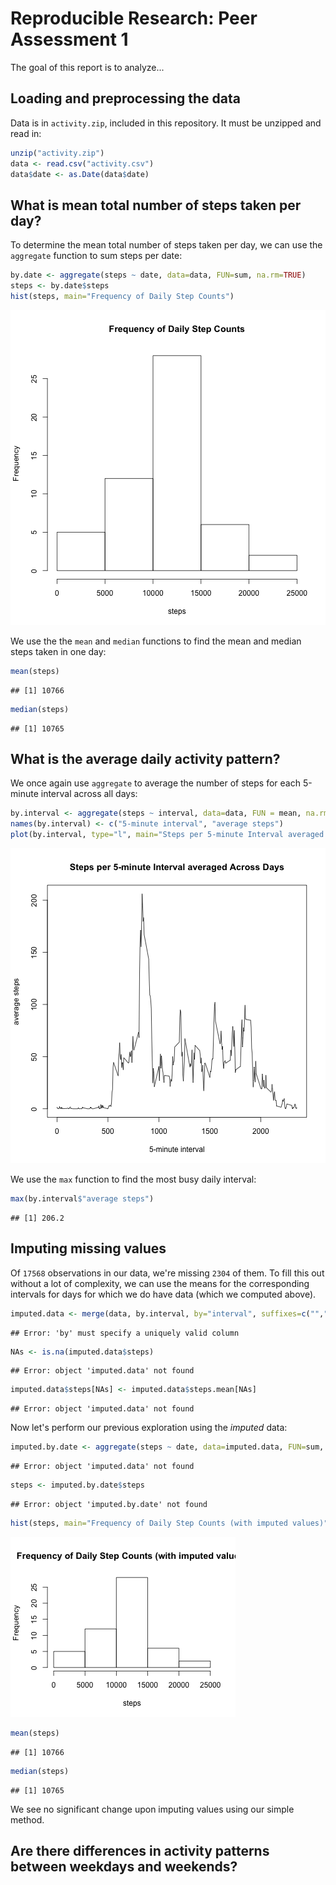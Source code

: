 # Reproducible Research: Peer Assessment 1
The goal of this report is to analyze...

## Loading and preprocessing the data
Data is in ```activity.zip```, included in this repository. It must be unzipped and read in:


```r
unzip("activity.zip")
data <- read.csv("activity.csv")
data$date <- as.Date(data$date)
```

## What is mean total number of steps taken per day?
To determine the mean total number of steps taken per day, we can use the ```aggregate``` function to sum steps per date:

```r
by.date <- aggregate(steps ~ date, data=data, FUN=sum, na.rm=TRUE)
steps <- by.date$steps
hist(steps, main="Frequency of Daily Step Counts")
```

![plot of chunk unnamed-chunk-2](figure/unnamed-chunk-2.png) 

We use the the ```mean``` and ```median``` functions to find the mean and median steps taken in one day:

```r
mean(steps)
```

```
## [1] 10766
```

```r
median(steps)
```

```
## [1] 10765
```

## What is the average daily activity pattern?

We once again use ```aggregate``` to average the number of steps for each 5-minute interval across all days:

```r
by.interval <- aggregate(steps ~ interval, data=data, FUN = mean, na.rm=TRUE)
names(by.interval) <- c("5-minute interval", "average steps")
plot(by.interval, type="l", main="Steps per 5-minute Interval averaged Across Days")
```

![plot of chunk unnamed-chunk-4](figure/unnamed-chunk-4.png) 

We use the ```max``` function to find the most busy daily interval:

```r
max(by.interval$"average steps")
```

```
## [1] 206.2
```

## Imputing missing values

Of ``17568`` observations in our data, we're missing ``2304`` of them. To fill this out without a lot of complexity, we can use the means for the corresponding intervals for days for which we do have data (which we computed above).


```r
imputed.data <- merge(data, by.interval, by="interval", suffixes=c("",".mean"), all = TRUE)
```

```
## Error: 'by' must specify a uniquely valid column
```

```r
NAs <- is.na(imputed.data$steps)
```

```
## Error: object 'imputed.data' not found
```

```r
imputed.data$steps[NAs] <- imputed.data$steps.mean[NAs]
```

```
## Error: object 'imputed.data' not found
```

Now let's perform our previous exploration using the _imputed_ data:

```r
imputed.by.date <- aggregate(steps ~ date, data=imputed.data, FUN=sum, na.rm=TRUE)
```

```
## Error: object 'imputed.data' not found
```

```r
steps <- imputed.by.date$steps
```

```
## Error: object 'imputed.by.date' not found
```

```r
hist(steps, main="Frequency of Daily Step Counts (with imputed values)")
```

![plot of chunk unnamed-chunk-7](figure/unnamed-chunk-7.png) 

```r
mean(steps)
```

```
## [1] 10766
```

```r
median(steps)
```

```
## [1] 10765
```
We see no significant change upon imputing values using our simple method.

## Are there differences in activity patterns between weekdays and weekends?
